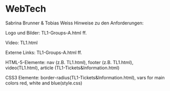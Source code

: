 # WebTech
Sabrina Brunner & Tobias Weiss
Hinweise zu den Anforderungen: 

Logo und Bilder:
TL1-Groups-A.html ff. 

Video:
TL1.html

Externe Links:
TL1-Groups-A.html ff.

HTML-5-Elemente:
nav (z.B. TL1.html), footer (z.B. TL1.html), video(TL1.html), article (TL1-Tickets&Information.html)

CSS3 Elemente:
border-radius(TL1-Tickets&Information.html), vars for main colors red, white and blue(style.css)